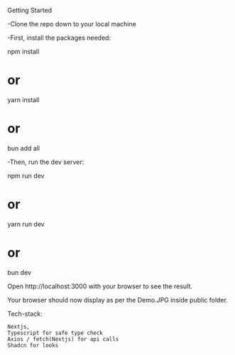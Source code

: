 Getting Started

-Clone the repo down to your local machine

-First, install the packages needed:

npm install
# or
yarn install
# or
bun add all

-Then, run the dev server:

npm run dev
# or
yarn run dev
# or 
bun dev

Open http://localhost:3000 with your browser to see the result.

Your browser should now display as per the Demo.JPG inside public folder.

Tech-stack:

    Nextjs, 
    Typescript for safe type check
    Axios / fetch(Nextjs) for api calls
    Shadcn for looks
